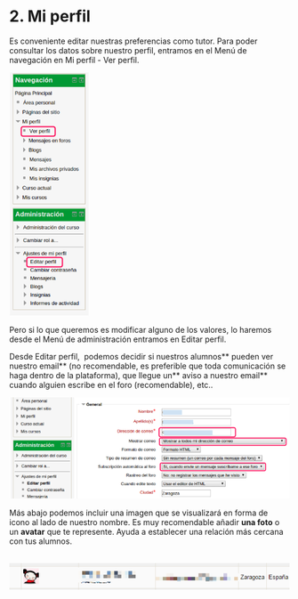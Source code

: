 
# 2. Mi perfil

Es conveniente editar nuestras preferencias como tutor. Para poder consultar los datos sobre nuestro perfil, entramos en el Menú de navegación en Mi perfil - Ver perfil. 

![](img/image11.png)

Pero si lo que queremos es modificar alguno de los valores, lo haremos desde el Menú de administración entramos en Editar perfil.

Desde Editar perfil,  podemos decidir si nuestros alumnos** pueden ver nuestro email** (no recomendable, es preferible que toda comunicación se haga dentro de la plataforma), que llegue un** aviso a nuestro email** cuando alguien escribe en el foro (recomendable), etc..

 ![](img/image15.png)

Más abajo podemos incluir una imagen que se visualizará en forma de icono al lado de nuestro nombre. Es muy recomendable añadir **una foto** o un **avatar** que te represente. Ayuda a establecer una relación más cercana con tus alumnos. 

 ![](img/image14.png)
